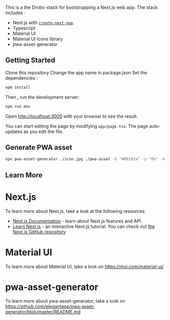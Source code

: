 This is a the Drobs-stack for bootstrapping a Next.js web app.
The stack includes :
 - Next.js with [`create-next-app`](https://github.com/vercel/next.js/tree/canary/packages/create-next-app).
 - Typescript
 - Material UI
 - Material UI Icons library
 - pwa-asset-generator

## Getting Started
Clone this repository
Change the app name in package.json
Set the dependencies :
```bash
npm install
```

Then , run the development server:
```bash
npm run dev
```

Open [http://localhost:3000](http://localhost:3000) with your browser to see the result.

You can start editing the page by modifying `app/page.tsx`. The page auto-updates as you edit the file.

## Generate PWA asset
```bash
npx pwa-asset-generator ./icon.jpg ./pwa-asset -b "#00101a" -p "0%" -m ./pwa-asset/site.webmanifest -i ./pwa-asset/index.html -q 100 -f -w -d -x 
```

## Learn More
# Next.js
To learn more about Next.js, take a look at the following resources:
- [Next.js Documentation](https://nextjs.org/docs) - learn about Next.js features and API.
- [Learn Next.js](https://nextjs.org/learn) - an interactive Next.js tutorial.
You can check out [the Next.js GitHub repository](https://github.com/vercel/next.js/)
# Material UI
To learn more about Material UI, take a look on https://mui.com/material-ui/
# pwa-asset-generator
To learn more about pwa-asset-generator, take a look on https://github.com/elegantapp/pwa-asset-generator/blob/master/README.md
